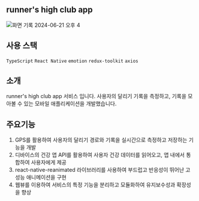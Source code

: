 ## runner's high club app

![화면 기록 2024-06-21 오후 4](https://github.com/Runner-s-High-club/app/assets/86298255/d24c2c35-27ee-4ae8-936e-2dbafb66ff51)

## 사용 스택

`TypeScript` `React Native` `emotion` `redux-toolkit` `axios`

## 소개

runner's high club app 서비스 입니다.
사용자의 달리기 기록을 측정하고, 기록을 모아볼 수 있는 모바일 애플리케이션을 개발했습니다. 

## 주요기능

1. GPS를 활용하여 사용자의 달리기 경로와 기록을 실시간으로 측정하고 저장하는 기능을 개발
2. 디바이스의 건강 앱 API를 활용하여 사용자 건강 데이터를 읽어오고, 앱 내에서 통합하여 사용자에게 제공
3. react-native-reanimated 라이브러리를 사용하여 부드럽고 반응성이 뛰어난 고성능 애니메이션을 구현
4. 웹뷰를 이용하여 서비스의 특정 기능을 분리하고 모듈화하여 유지보수성과 확장성 을 향상


### <br/>

###
